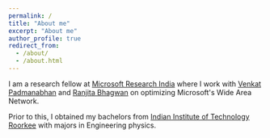 ```yaml
---
permalink: /
title: "About me"
excerpt: "About me"
author_profile: true
redirect_from: 
  - /about/
  - /about.html
---
```


I am a research fellow at [Microsoft Research India](https://www.microsoft.com/en-us/research/lab/microsoft-research-india/) where I work with [Venkat Padmanabhan](https://www.microsoft.com/en-us/research/people/padmanab/) and [Ranjita Bhagwan](https://www.microsoft.com/en-us/research/people/bhagwan/) on optimizing Microsoft's Wide Area Network. 

Prior to this, I obtained my bachelors from [Indian Institute of Technology Roorkee](https://www.iitr.ac.in/) with majors in Engineering physics.